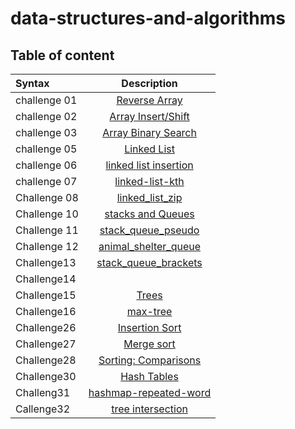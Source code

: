 # data-structures-and-algorithms


## Table of content


| Syntax      | Description |    
| :---        |    :----:   |          
|challenge 01|[Reverse Array](reverse-arr/README.md)|
|challenge 02|[Array Insert/Shift](array-insert-shift/README.md)|
|challenge 03|[Array Binary Search](array-binary-search/README.md)|
|challenge 05|[Linked List](linked_list/README.md)|
|challenge 06|[linked list insertion](./linked_list/README.md)|
|challenge 07|[linked-list-kth](./linked-list-kth/README.md)|
|Challenge 08|[linked_list_zip](./linked_list_zip/README.md)|
|Challenge 10|[stacks and Queues](./stack_and_queue/README.md)|
|Challenge 11|[stack_queue_pseudo](./stack_queue_pseudo/README.md)|
|Challenge 12|[animal_shelter_queue](./animal_shelter_queue/README.md)|
|Challenge13|[stack_queue_brackets](./stack_queue_brackets/README.md)|
|Challenge14|[]()|
|Challenge15|[Trees](./trees/README.md)|
|Challenge16|[max-tree](./Max-tree/README.md)|
|Challenge26|[Insertion Sort](./Insertion_Sort/insertion_sort.md)|
|Challenge27|[Merge sort](./merge_sort/merge_sort.md)|
|Challenge28|[Sorting: Comparisons](./sorting_comparison/)|
|Challenge30|[Hash Tables](./hash_table/hash_table.md)|
|Challeng31|[hashmap-repeated-word](./hashmap_repeated_word/hashmap-repeated-word.md)|
|Callenge32|[tree intersection](./tree_intersection/tree-intersection.md)|


